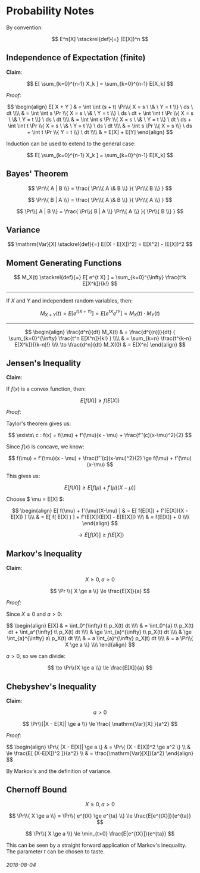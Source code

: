 Probability Notes
===

By convention:

$$
E^n[X] \stackrel{def}{=} (E[X])^n
$$


Independence of Expectation (finite)
---

**Claim**:

$$
E[ \sum_{k=0}^{n-1} X_k ] = \sum_{k=0}^{n-1} E[X_k]
$$

*Proof*:

$$
\begin{align}
E[ X + Y ] & = \int \int (s + t) \Pr\\{ X = s \  \& \ Y = t \\} \ ds \ dt \\\\
 & = \int \int s \Pr \\{ X = s \ \& \  Y = t \\} \ ds \ dt + \int \int t \Pr \\{ X = s \ \& \ Y = t \\} \ ds \ dt \\\\
 & = \int \int s \Pr \\{ X = s \ \& \ Y = t \\} \ dt \ ds + \int \int t \Pr \\{ X = s \ \& \ Y = t \\} \ ds \ dt \\\\
 & = \int s \Pr \\{ X = s \\} \ ds + \int t \Pr \\{ Y = t \\} \ dt \\\\
 & = E[X] + E[Y]
\end{align}
$$

Induction can be used to extend to the general case:

$$
E[ \sum_{k=0}^{n-1} X_k ] = \sum_{k=0}^{n-1} E[X_k]
$$

Bayes' Theorem
---


$$
\Pr\\{ A | B \\} = \frac{ \Pr\\{ A \& B \\} }{ \Pr\\{ B \\} }
$$

$$
\Pr\\{ B | A \\} = \frac{ \Pr\\{ A \& B \\} }{ \Pr\\{ A \\} }
$$

$$
\Pr\\{ A | B \\} = \frac{ \Pr\\{ B | A \\} \Pr\\{ A \\} }{ \Pr\\{ B \\} }
$$


Variance
---

$$ \mathrm{Var}[X] \stackrel{def}{=} E[(X - E[X])^2] = E[X^2] - (E[X])^2 $$

Moment Generating Functions
---

$$
M_X(t) \stackrel{def}{=} E[ e^{t X} ] = \sum_{k=0}^{\infty} \frac{t^k E[X^k]}{k!}
$$

---

If $X$ and $Y$ and independent random variables, then:

$$
M_{X + Y}(t) = E[ e^{t(X + Y)} ] = E[ e^{tX} e^{tY} ] = M_X(t) \cdot M_Y(t)
$$

---

$$
\begin{align}
\frac{d^n}{dt} M_X(t) & = \frac{d^{(n)}}{dt} (  \sum_{k=0}^{\infty} \frac{t^n E[X^n]}{k!} ) \\\\
 & = \sum_{k=n} \frac{t^{k-n} E[X^k]}{(k-n)!} \\\\
\to \frac{d^n}{dt} M_X(0) & = E[X^n]
\end{align}
$$


Jensen's Inequality
---

**Claim**:

If $f(x)$ is a convex function, then:

$$
E[f(X)] \ge f(E[X])
$$

*Proof*:

Taylor's theorem gives us:

$$
\exists\ c : f(x) = f(\mu) + f'(\mu)(x - \mu) + \frac{f''(c)(x-\mu)^2}{2}
$$

Since $f(x)$ is concave, we know:

$$
f(\mu) + f'(\mu)(x - \mu) + \frac{f''(c)(x-\mu)^2}{2} \ge f(\mu) + f'(\mu)(x-\mu)
$$

This gives us:

$$
E[f(X)] \ge E[ f(\mu) + f'(\mu)(X - \mu) ]
$$

Choose $ \mu = E[X] $:

$$
\begin{align}
E[ f(\mu) + f'(\mu)(X-\mu) ] & = E[ f(E[X]) + f'(E[X])(X - E[X]) ] \\\\
 & = E[ f( E[X] ) ]  + f'(E[X])(E[X] - E[E[X]]) \\\\
 & = f(E[X]) + 0 \\\\
\end{align}
$$

$$
\to E[f(X)] \ge f(E[X])
$$

Markov's Inequality
---

**Claim**:

$$
X \ge 0, a > 0
$$

$$
\Pr \\{ X \ge a \\} \le \frac{E[X]}{a}
$$

*Proof*:

Since $X \ge 0$ and $a > 0$:

$$
\begin{align}
E[X] & = \int_0^{\infty} t\ p_X(t) dt \\\\
 & = \int_0^{a} t\ p_X(t) dt + \int_a^{\infty} t\ p_X(t) dt \\\\
 & \ge \int_{a}^{\infty} t\ p_X(t) dt \\\\
 & \ge \int_{a}^{\infty} a\ p_X(t) dt \\\\
 & = a \int_{a}^{\infty} p_X(t) dt \\\\
 & = a \Pr\\{ X \ge a \\} \\\\
\end{align}
$$

$a > 0$, so we can divide:

$$
\to \Pr\\{X \ge a \\} \le \frac{E[X]}{a}
$$

Chebyshev's Inequality
---

**Claim**:

$$
a > 0
$$

$$
\Pr\\{|X - E[X]| \ge a \\} \le \frac{ \mathrm{Var}[X] }{a^2}
$$

*Proof*:

$$
\begin{align}
\Pr\\{ |X - E[X]| \ge a \\} & = \Pr\\{ (X - E[X])^2 \ge a^2 \\} \\\\
 & \le \frac{E[ (X-E[X])^2 ]}{a^2} \\\\
 & = \frac{\mathrm{Var}[X]\}{a^2}
\end{align}
$$

By Markov's and the definition of variance.


Chernoff Bound
---

$$
X \ge 0, a > 0
$$

$$
\Pr\\{ X \ge a \\} = \Pr\\{ e^{tX} \ge e^{ta} \\} \le \frac{E[e^{tX}]}{e^{ta}}
$$

$$
\Pr\\{ X \ge a \\} \le \min_{t>0} \frac{E[e^{tX}]}{e^{ta}}
$$

This can be seen by a straight forward application of Markov's inequality.
The parameter $t$ can be chosen to taste.

###### 2018-08-04
